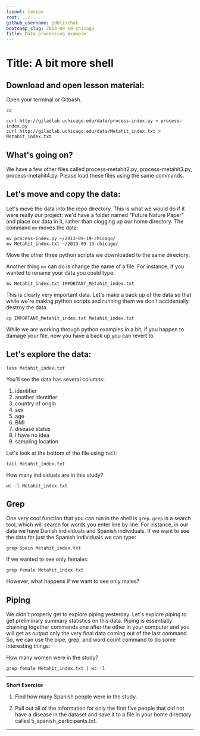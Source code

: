 ```yaml
---
layout: lesson
root: ../..
github_username: jdblischak
bootcamp_slug: 2013-09-19-chicago
Title: Data processing example
---
```


# Title: A bit more shell

## Download and open lesson material:

Open your terminal or Gitbash. 

	cd 
	
	curl http://giladlab.uchicago.edu/data/process-index.py > process-index.py
	curl http://giladlab.uchicago.edu/data/Metahit_index.txt > Metahit_index.txt

## What's going on?

We have a few other files called process-metahit2.py, process-metahit3.py, process-metahit4.py. Please load these files using the same commands. 

## Let's move and copy the data:
Let's move the data into the repo directory. This is what we would do if it were really our project: we'd have a folder named "Future Nature Paper" and place our data in it, rather than clogging up our home directory. The command `mv` moves the data:

	mv process-index.py ~/2013-09-19-chicago/
	mv Metahit_index.txt ~/2013-09-19-chicago/
	
Move the other three python scripts we downloaded to the same directory.
	
Another thing `mv` can do is change the name of a file. For instance, if you wanted to rename your data you could type:

	mv Metahit_index.txt IMPORTANT_Metahit_index.txt
	
This is clearly very important data. Let's make a back up of the data so that while we're making python scripts and running them we don't accidentally destroy the data.

	cp IMPORTANT_Metahit_index.txt Metahit_index.txt
	
While we are working through python examples in a bit, if you happen to damage your file, now you have a back up you can revert to. 

## Let's explore the data:

	less Metahit_index.txt
		
You'll see the data has several columns: 
1. identifier 
2. another identifier 
3. country of origin
4. sex
5. age
6. BMI
7. disease status
8. I have no idea
9. sampling location

Let's look at the bottom of the file using `tail`:
	
	tail Metahit_index.txt

How many individuals are in this study?

	wc -l Metahit_index.txt

## Grep

One very cool function that you can run in the shell is `grep`. `grep` is a search tool, which will search for words you enter line by line. For instance, in our data we have Danish individuals and Spanish individuals. If we want to see the data for just the Spanish individuals we can type:

	grep Spain Metahit_index.txt
	
If we wanted to see only females:

	grep female Metahit_index.txt
	
However, what happens if we want to see only males?

	
## Piping

We didn't properly get to explore piping yesterday. Let's explore piping to get preliminary summary statistics on this data. Piping is essentially chaining together commands one after the other in your computer and you will get as output only the very final data coming out of the last command. So, we can use the pipe, grep, and word count command to do some interesting things:

How many women were in the study?

	grep female Metahit_index.txt | wc -l
	
* * * *
**Short Exercise**

	
1. Find how many Spanish people were in the study.

2. Pull out all of the information for only the first five people that did not have a disease in the dataset and save it to a file in your home directory called 5_spanish_participants.txt. 
	

* * * * 
